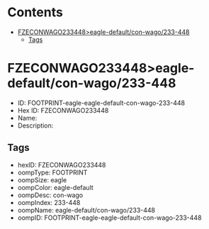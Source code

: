 



Contents
========

* [FZECONWAGO233448>eagle-default/con-wago/233-448](#fzeconwago233448eagle-defaultcon-wago233-448)
	* [Tags](#tags)

# FZECONWAGO233448>eagle-default/con-wago/233-448

- ID: FOOTPRINT-eagle-eagle-default-con-wago-233-448
- Hex ID: FZECONWAGO233448
- Name: 
- Description: 

## Tags

- hexID: FZECONWAGO233448
- oompType: FOOTPRINT
- oompSize: eagle
- oompColor: eagle-default
- oompDesc: con-wago
- oompIndex: 233-448
- oompName: eagle-default/con-wago/233-448
- oompID: FOOTPRINT-eagle-eagle-default-con-wago-233-448
